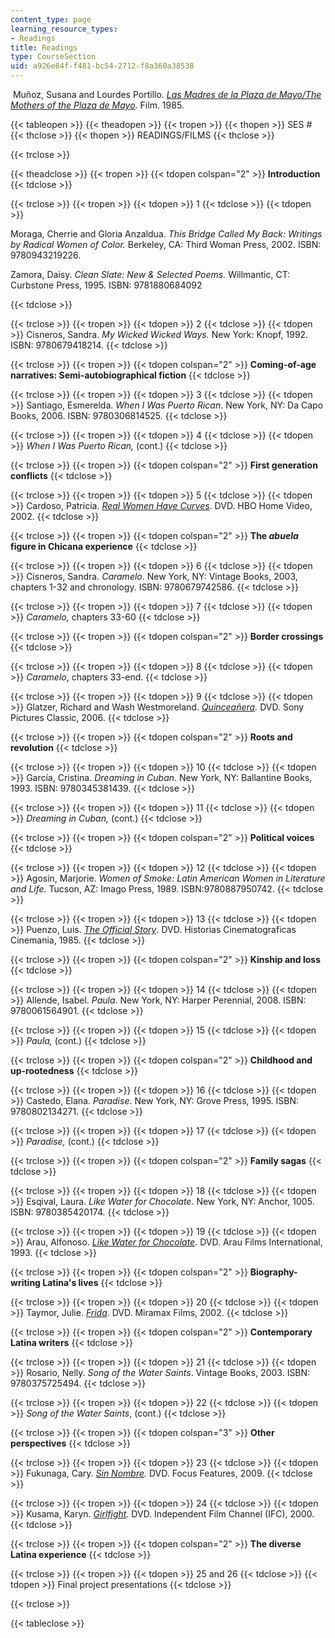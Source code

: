 ```yaml
---
content_type: page
learning_resource_types:
- Readings
title: Readings
type: CourseSection
uid: a926e84f-f481-bc54-2712-f8a360a38538
---
```


 Muñoz, Susana and Lourdes Portillo. [_Las Madres de la Plaza de Mayo/The Mothers of the Plaza de Mayo_](http://www.imdb.com/title/tt0089460/). Film. 1985.

{{< tableopen >}}
{{< theadopen >}}
{{< tropen >}}
{{< thopen >}}
SES #
{{< thclose >}}
{{< thopen >}}
READINGS/FILMS
{{< thclose >}}

{{< trclose >}}

{{< theadclose >}}
{{< tropen >}}
{{< tdopen colspan="2" >}}
**Introduction**
{{< tdclose >}}

{{< trclose >}}
{{< tropen >}}
{{< tdopen >}}
1
{{< tdclose >}}
{{< tdopen >}}


Moraga, Cherrie and Gloria Anzaldua. _This Bridge Called My Back: Writings by Radical Women of Color._ Berkeley, CA: Third Woman Press, 2002. ISBN: 9780943219226.  

Zamora, Daisy. _Clean Slate: New & Selected Poems._ Willmantic, CT: Curbstone Press, 1995. ISBN: 9781880684092


{{< tdclose >}}

{{< trclose >}}
{{< tropen >}}
{{< tdopen >}}
2
{{< tdclose >}}
{{< tdopen >}}
Cisneros, Sandra. _My Wicked Wicked Ways._ New York: Knopf, 1992. ISBN: 9780679418214.
{{< tdclose >}}

{{< trclose >}}
{{< tropen >}}
{{< tdopen colspan="2" >}}
**Coming-of-age narratives: Semi-autobiographical fiction**
{{< tdclose >}}

{{< trclose >}}
{{< tropen >}}
{{< tdopen >}}
3
{{< tdclose >}}
{{< tdopen >}}
Santiago, Esmerelda. _When I Was Puerto Rican_. New York, NY: Da Capo Books, 2006. ISBN: 9780306814525.
{{< tdclose >}}

{{< trclose >}}
{{< tropen >}}
{{< tdopen >}}
4
{{< tdclose >}}
{{< tdopen >}}
_When I Was Puerto Rican,_ (cont.)
{{< tdclose >}}

{{< trclose >}}
{{< tropen >}}
{{< tdopen colspan="2" >}}
**First generation conflicts**
{{< tdclose >}}

{{< trclose >}}
{{< tropen >}}
{{< tdopen >}}
5
{{< tdclose >}}
{{< tdopen >}}
Cardoso, Patricia. [_Real Women Have Curves_](http://www.imdb.com/title/tt0296166/). DVD. HBO Home Video, 2002.
{{< tdclose >}}

{{< trclose >}}
{{< tropen >}}
{{< tdopen colspan="2" >}}
**The _abuela_ figure in Chicana experience**
{{< tdclose >}}

{{< trclose >}}
{{< tropen >}}
{{< tdopen >}}
6
{{< tdclose >}}
{{< tdopen >}}
Cisneros, Sandra. _Caramelo_. New York, NY: Vintage Books, 2003, chapters 1-32 and chronology. ISBN: 9780679742586.
{{< tdclose >}}

{{< trclose >}}
{{< tropen >}}
{{< tdopen >}}
7
{{< tdclose >}}
{{< tdopen >}}
_Caramelo,_ chapters 33-60
{{< tdclose >}}

{{< trclose >}}
{{< tropen >}}
{{< tdopen colspan="2" >}}
**Border crossings**
{{< tdclose >}}

{{< trclose >}}
{{< tropen >}}
{{< tdopen >}}
8
{{< tdclose >}}
{{< tdopen >}}
_Caramelo_, chapters 33-end.
{{< tdclose >}}

{{< trclose >}}
{{< tropen >}}
{{< tdopen >}}
9
{{< tdclose >}}
{{< tdopen >}}
Glatzer, Richard and Wash Westmoreland. _[Quinceañera](http://www.imdb.com/title/tt0451176/)._ DVD. Sony Pictures Classic, 2006.
{{< tdclose >}}

{{< trclose >}}
{{< tropen >}}
{{< tdopen colspan="2" >}}
**Roots and revolution**
{{< tdclose >}}

{{< trclose >}}
{{< tropen >}}
{{< tdopen >}}
10
{{< tdclose >}}
{{< tdopen >}}
García, Cristina. _Dreaming in Cuban_. New York, NY: Ballantine Books, 1993. ISBN: 9780345381439.
{{< tdclose >}}

{{< trclose >}}
{{< tropen >}}
{{< tdopen >}}
11
{{< tdclose >}}
{{< tdopen >}}
_Dreaming in Cuban,_ (cont.)
{{< tdclose >}}

{{< trclose >}}
{{< tropen >}}
{{< tdopen colspan="2" >}}
**Political voices**
{{< tdclose >}}

{{< trclose >}}
{{< tropen >}}
{{< tdopen >}}
12
{{< tdclose >}}
{{< tdopen >}}
Agosin, Marjorie. _Women of Smoke: Latin American Women in Literature and Life._ Tucson, AZ: Imago Press, 1989. ISBN:9780887950742.
{{< tdclose >}}

{{< trclose >}}
{{< tropen >}}
{{< tdopen >}}
13
{{< tdclose >}}
{{< tdopen >}}
Puenzo, Luis. [_The Official Story_](http://www.imdb.com/title/tt0089276/). DVD. Historias Cinematograficas Cinemania, 1985.
{{< tdclose >}}

{{< trclose >}}
{{< tropen >}}
{{< tdopen colspan="2" >}}
**Kinship and loss**
{{< tdclose >}}

{{< trclose >}}
{{< tropen >}}
{{< tdopen >}}
14
{{< tdclose >}}
{{< tdopen >}}
Allende, Isabel. _Paula_. New York, NY: Harper Perennial, 2008. ISBN: 9780061564901.
{{< tdclose >}}

{{< trclose >}}
{{< tropen >}}
{{< tdopen >}}
15
{{< tdclose >}}
{{< tdopen >}}
_Paula,_ (cont.)
{{< tdclose >}}

{{< trclose >}}
{{< tropen >}}
{{< tdopen colspan="2" >}}
**Childhood and up-rootedness**
{{< tdclose >}}

{{< trclose >}}
{{< tropen >}}
{{< tdopen >}}
16
{{< tdclose >}}
{{< tdopen >}}
Castedo, Elana. _Paradise_. New York, NY: Grove Press, 1995. ISBN: 9780802134271.
{{< tdclose >}}

{{< trclose >}}
{{< tropen >}}
{{< tdopen >}}
17
{{< tdclose >}}
{{< tdopen >}}
_Paradise,_ (cont.)
{{< tdclose >}}

{{< trclose >}}
{{< tropen >}}
{{< tdopen colspan="2" >}}
**Family sagas**
{{< tdclose >}}

{{< trclose >}}
{{< tropen >}}
{{< tdopen >}}
18
{{< tdclose >}}
{{< tdopen >}}
Esqival, Laura. _Like Water for Chocolate_. New York, NY: Anchor, 1005. ISBN: 9780385420174.
{{< tdclose >}}

{{< trclose >}}
{{< tropen >}}
{{< tdopen >}}
19
{{< tdclose >}}
{{< tdopen >}}
Arau, Alfonoso. [_Like Water for Chocolate_](http://www.imdb.com/title/tt0103994/). DVD. Arau Films International, 1993.
{{< tdclose >}}

{{< trclose >}}
{{< tropen >}}
{{< tdopen colspan="2" >}}
**Biography-writing Latina's lives**
{{< tdclose >}}

{{< trclose >}}
{{< tropen >}}
{{< tdopen >}}
20
{{< tdclose >}}
{{< tdopen >}}
Taymor, Julie. [_Frida_](http://www.imdb.com/title/tt0120679/). DVD. Miramax Films, 2002.
{{< tdclose >}}

{{< trclose >}}
{{< tropen >}}
{{< tdopen colspan="2" >}}
**Contemporary Latina writers**
{{< tdclose >}}

{{< trclose >}}
{{< tropen >}}
{{< tdopen >}}
21
{{< tdclose >}}
{{< tdopen >}}
Rosario, Nelly. _Song of the Water Saints_. Vintage Books, 2003. ISBN: 9780375725494.
{{< tdclose >}}

{{< trclose >}}
{{< tropen >}}
{{< tdopen >}}
22
{{< tdclose >}}
{{< tdopen >}}
_Song of the Water Saints_, (cont.)
{{< tdclose >}}

{{< trclose >}}
{{< tropen >}}
{{< tdopen colspan="3" >}}
**Other perspectives**
{{< tdclose >}}

{{< trclose >}}
{{< tropen >}}
{{< tdopen >}}
23
{{< tdclose >}}
{{< tdopen >}}
Fukunaga, Cary. _[Sin Nombre](http://www.imdb.com/title/tt1127715/)._ DVD. Focus Features, 2009.
{{< tdclose >}}

{{< trclose >}}
{{< tropen >}}
{{< tdopen >}}
24
{{< tdclose >}}
{{< tdopen >}}
Kusama, Karyn. _[Girlfight](http://www.imdb.com/title/tt0210075/)._ DVD. Independent Film Channel (IFC), 2000.
{{< tdclose >}}

{{< trclose >}}
{{< tropen >}}
{{< tdopen colspan="2" >}}
**The diverse Latina experience**
{{< tdclose >}}

{{< trclose >}}
{{< tropen >}}
{{< tdopen >}}
25 and 26
{{< tdclose >}}
{{< tdopen >}}
Final project presentations
{{< tdclose >}}

{{< trclose >}}

{{< tableclose >}}